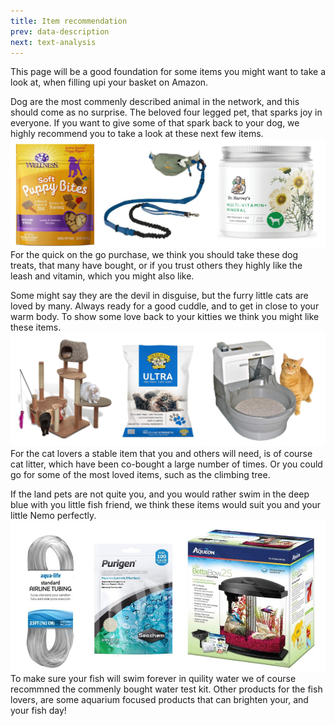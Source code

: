 ```yaml
---
title: Item recommendation
prev: data-description
next: text-analysis
---
```


This page will be a good foundation for some items you might want to take a look at, when filling upi your basket on Amazon.

Dog are the most commenly described animal in the network, and this should come as no surprise. The beloved four legged pet, that sparks joy in everyone. If you want to give some of that spark back to your dog, we highly recommend you to take a look at these next few items.
![](/images/dog.png)
For the quick on the go purchase, we think you should take these dog treats, that many have bought, or if you trust others they highly like the leash and vitamin, which you might also like.


Some might say they are the devil in disguise, but the furry little cats are loved by many. Always ready for a good cuddle, and to get in close to your warm body. To show some love back to your kitties we think you might like these items.
![](/images/cat.png)
For the cat lovers a stable item that you and others will need, is of course cat litter, which have been co-bought a large number of times. Or you could go for some of the most loved items, such as the climbing tree.


If the land pets are not quite you, and you would rather swim in the deep blue with you little fish friend, we think these items would suit you and your little Nemo perfectly.
![](/images/fish.png)
To make sure your fish will swim forever in quility water we of course recommned the commenly bought water test kit. Other products for the fish lovers, are some aquarium focused products that can brighten your, and your fish day!

